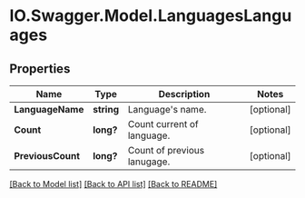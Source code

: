 # IO.Swagger.Model.LanguagesLanguages
## Properties

Name | Type | Description | Notes
------------ | ------------- | ------------- | -------------
**LanguageName** | **string** | Language&#x27;s name. | [optional] 
**Count** | **long?** | Count current of language. | [optional] 
**PreviousCount** | **long?** | Count of previous lanugage. | [optional] 

[[Back to Model list]](../README.md#documentation-for-models) [[Back to API list]](../README.md#documentation-for-api-endpoints) [[Back to README]](../README.md)

